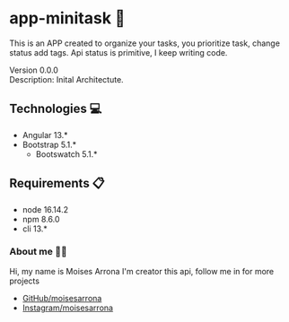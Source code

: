 # app-minitask 📓
This is an APP created to organize your tasks, you prioritize task, change status add tags. Api status is primitive, I keep writing code.  
  
Version 0.0.0     
Description: Inital Architectute.

## Technologies 💻
- Angular 13.*
- Bootstrap 5.1.*
  - Bootswatch 5.1.*

## Requirements 📋
- node 16.14.2
- npm 8.6.0
- cli 13.*

### About me 👨‍💻
Hi, my name is Moises Arrona I'm creator this api, follow me in for more projects

- [GitHub/moisesarrona](https://github.com/mosesarrona)
- [Instagram/moisesarrona](https://www.instagram.com/moisesarrona/)